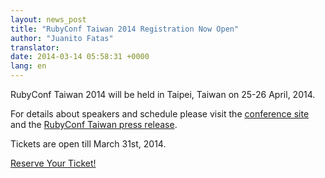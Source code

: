```yaml
---
layout: news_post
title: "RubyConf Taiwan 2014 Registration Now Open"
author: "Juanito Fatas"
translator:
date: 2014-03-14 05:58:31 +0000
lang: en
---
```


RubyConf Taiwan 2014 will be held in Taipei, Taiwan on 25-26 April, 2014.

For details about speakers and schedule please visit the [conference site](http://rubyconf.tw/2014/) and the [RubyConf Taiwan press release](http://rubytaiwan.tumblr.com/post/79134654151/rubyconftaiwan2014-press-release-en).

Tickets are open till March 31st, 2014.

[Reserve Your Ticket!](http://rubytaiwan.kktix.cc/events/rubyconftw2014?locale=en)
